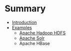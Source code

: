 # Summary

* [Introduction](README.md)
* [Examples](examples/README.md)
   * [Apache Hadoop HDFS](examples/apache_hadoop_hdfs.md)
   * [Apache Solr](examples/apache_solr.md)
   * Apache HBase

